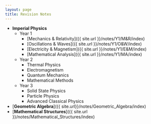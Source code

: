 ```yaml
---
layout: page
title: Revision Notes
---
```

- **Imperial Physics**
  - Year 1
    - [Mechanics & Relativity]({{ site.url }}/notes/Y1/M&R/index)
    - [Oscillations & Waves]({{ site.url }}/notes/Y1/O&W/index)
    - [Electricity & Magnetism]({{ site.url }}/notes/Y1/E&M/index)
    - [Mathematical Analysis]({{ site.url }}/notes/Y1/MA/index)
  - Year 2
    - Thermal Physics
    - Electromagnetism
    - Quantum Mechanics
    - Mathematical Methods
  - Year 3
    - Solid State Physics
    - Particle Physics
    - Advanced Classical Physics
- [**Geometric Algebra**]({{ site.url}}/notes/Geometric_Algebra/index)
- [**Mathematical Structures**]({{ site.url }}/notes/Mathematical_Structures/index)

